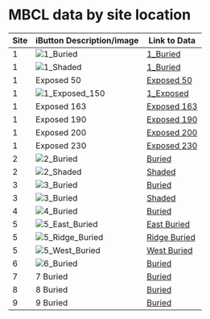  # MBCL data by site location

| Site | iButton Description/image | Link to Data |
|-----|-----|-----|
| 1 | ![1_Buried](./images/Site_1_Buried.png "1_Buried") | [1_Buried](./figures/felicityHtml/1_buried/1_buried.html) |
| 1 | ![1_Shaded](./images/Site_1_Shaded.png "1_Shaded") | [1_Buried](./figures/felicityHtml/1_shaded/1_shaded.html) |
| 1 | Exposed 50 | [Exposed 50](./figures/felicityHtml/1_exposed_050/1_exposed_050.html) |
| 1 | ![1_Exposed_150](./images/Site_1_Exposed.png "1_Exposed") |[1_Exposed](./figures/felicityHtml/1_exposed_150/1_exposed_150.html) |
| 1 | Exposed 163 | [Exposed 163](./figures/felicityHtml/1_exposed_163/1_exposed_163.html) |
| 1 | Exposed 190 | [Exposed 190](./figures/felicityHtml/1_exposed_190/1_exposed_190.html) |
| 1 | Exposed 200 | [Exposed 200](./figures/felicityHtml/1_exposed_200/1_exposed_200.html) |
| 1 | Exposed 230 | [Exposed 230](./figures/felicityHtml/1_exposed_230/1_exposed_230.html) |
| 2 | ![2_Buried](./images/Site_2_Buried.png "1_Buried") | [Buried](./figures/felicityHtml/2_buried/2_buried.html) |
| 2 | ![2_Shaded](./images/Site_2_Shaded.png "1_Buried") | [Shaded](./figures/felicityHtml/2_shaded/2_shaded.html) |
| 3 | ![3_Buried](./images/Site_3_Buried.png "1_Buried") | [Buried](./figures/felicityHtml/3_buried/3_buried.html) |
| 3 | ![3_Buried](./images/Site_3_Shaded.png "1_Buried") | [Shaded](./figures/felicityHtml/3_shaded/3_shaded.html) |
| 4 | ![4_Buried](./images/Site_4_Buried.png "1_Buried") | [Buried](./figures/felicityHtml/4_buried/4_buried.html) |
| 5 | ![5_East_Buried](./images/Site_1_Buried.png "1_Buried") | [East Buried](./figures/felicityHtml/5east_buried/5east_buried.html) |
| 5 | ![5_Ridge_Buried](./images/Site_1_Buried.png "1_Buried") | [Ridge Buried](./figures/felicityHtml/5ridge_buried/5ridge_buried.html) |
| 5 | ![5_West_Buried](./images/Site_1_Buried.png "1_Buried") | [West Buried](./figures/felicityHtml/5west_buried/5west_buried.html) |
| 6 | ![6_Buried](./images/Site_6_Buried.png "1_Buried") | [Buried](./figures/felicityHtml/6_buried/6_buried.html) |
| 7 | 7 Buried | [Buried](./figures/felicityHtml/7_buried/7_buried.html) | 
| 8 | 8 Buried | [Buried](./figures/felicityHtml/8_buried/8_buried.html) | 
| 9 | 9 Buried | [Buried](./figures/felicityHtml/9_buried/9_buried.html) |
